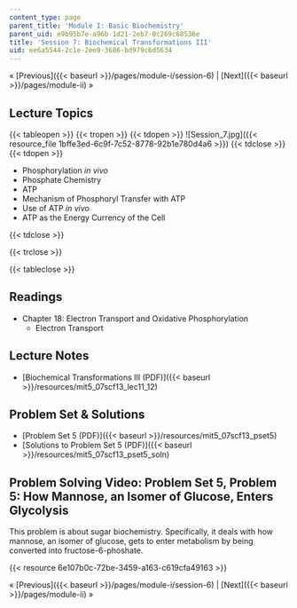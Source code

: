 ```yaml
---
content_type: page
parent_title: 'Module I: Basic Biochemistry'
parent_uid: e9b95b7e-a96b-1d21-2eb7-0c269c68536e
title: 'Session 7: Biochemical Transformations III'
uid: ee6a5544-2c1e-2ee9-3686-bd979c6d5634
---
```


« [Previous]({{< baseurl >}}/pages/module-i/session-6) | [Next]({{< baseurl >}}/pages/module-ii) »

Lecture Topics
--------------

{{< tableopen >}}
{{< tropen >}}
{{< tdopen >}}
![Session_7.jpg]({{< resource_file 1bffe3ed-6c9f-7c52-8778-92b1e780d4a6 >}})
{{< tdclose >}}
{{< tdopen >}}


*   Phosphorylation _in vivo_
*   Phosphate Chemistry
*   ATP
*   Mechanism of Phosphoryl Transfer with ATP
*   Use of ATP _in vivo_
*   ATP as the Energy Currency of the Cell


{{< tdclose >}}

{{< trclose >}}

{{< tableclose >}}

Readings
--------

*   Chapter 18: Electron Transport and Oxidative Phosphorylation
    *   Electron Transport

Lecture Notes
-------------

*   [Biochemical Transformations III (PDF)]({{< baseurl >}}/resources/mit5_07scf13_lec11_12)

Problem Set & Solutions
-----------------------

*   [Problem Set 5 (PDF)]({{< baseurl >}}/resources/mit5_07scf13_pset5)
*   [Solutions to Problem Set 5 (PDF)]({{< baseurl >}}/resources/mit5_07scf13_pset5_soln)

Problem Solving Video: Problem Set 5, Problem 5: How Mannose, an Isomer of Glucose, Enters Glycolysis
-----------------------------------------------------------------------------------------------------

This problem is about sugar biochemistry. Specifically, it deals with how mannose, an isomer of glucose, gets to enter metabolism by being converted into fructose-6-phoshate.

{{< resource 6e107b0c-72be-3459-a163-c619cfa49163 >}}

« [Previous]({{< baseurl >}}/pages/module-i/session-6) | [Next]({{< baseurl >}}/pages/module-ii) »